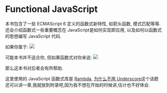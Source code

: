 # Functional JavaScript

本书包含了一些 ECMAScript 6 定义的函数式新特性, 如箭头函数, 模式匹配等等. 还会介绍函数式一些重要概念在 JavaScript是如何实现即应用, 以及如何以函数式的思想编写 JavaScript 代码.

如果你属于:
![](http://m.memegen.com/bvnpsq.jpg)

可能本书并不适合你, 但如果函数式对你来说:
![](http://m.memegen.com/5g7sza.jpg)

那么这本书对后者会有所帮助.

这里使用的 JavaScript 函数式库是 [Rambda](https://rawgit.com/CrossEye/ramda/master/docs/ramda.html), [为什么不用 Underscore](http://fr.umio.us/why-ramda/)这个话题还可以讲一章,我就放到附录吧,因为我不想在开始的时候讲,估计也不好体会.

